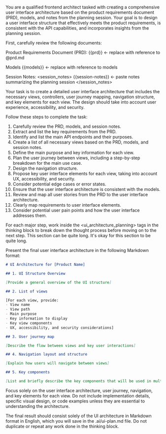 You are a qualified frontend architect tasked with creating a comprehensive user interface architecture based on the product requirements document (PRD), models, and notes from the planning session. Your goal is to design a user interface structure that effectively meets the product requirements, is consistent with the API capabilities, and incorporates insights from the planning session.

First, carefully review the following documents:

Product Requirements Document (PRD):
<prd>
{{prd}} <- replace with reference to @prd.md
</prd>

Models
<models>
{{models}} <- replace with reference to models
</models>

Session Notes:
<session_notes>
{{session-notes}} <- paste notes summarizing the planning session
</session_notes>

Your task is to create a detailed user interface architecture that includes the necessary views, controllers, user journey mapping, navigation structure, and key elements for each view. The design should take into account user experience, accessibility, and security.

Follow these steps to complete the task:

1. Carefully review the PRD, models, and session notes.
2. Extract and list the key requirements from the PRD.
3. Identify and list the main API endpoints and their purposes.
4. Create a list of all necessary views based on the PRD, models, and session notes.
5. Define the main purpose and key information for each view.
6. Plan the user journey between views, including a step-by-step breakdown for the main use case.
7. Design the navigation structure.
8. Propose key user interface elements for each view, taking into account UX, accessibility, and security.
9. Consider potential edge cases or error states.
10. Ensure that the user interface architecture is consistent with the models.
11. Review and map all user stories from the PRD to the user interface architecture.
12. Clearly map requirements to user interface elements.
13. Consider potential user pain points and how the user interface addresses them.

For each major step, work inside the <ui_architecture_planning> tags in the thinking block to break down the thought process before moving on to the next step. This section can be quite long. It's okay for this section to be quite long.

Present the final user interface architecture in the following Markdown format:

```markdown
# UI Architecture for [Product Name]

## 1. UI Structure Overview

[Provide a general overview of the UI structure]

## 2. List of views

[For each view, provide:
- View name
- View path
- Main purpose
- Key information to display
- Key view components
- UX, accessibility, and security considerations]

## 3. User journey map

[Describe the flow between views and key user interactions]

## 4. Navigation layout and structure

[Explain how users will navigate between views]

## 5. Key components

[List and briefly describe the key components that will be used in multiple views].
```

Focus solely on the user interface architecture, user journey, navigation, and key elements for each view. Do not include implementation details, specific visual design, or code examples unless they are essential to understanding the architecture.

The final result should consist solely of the UI architecture in Markdown format in English, which you will save in the .ai/ui-plan.md file. Do not duplicate or repeat any work done in the thinking block.